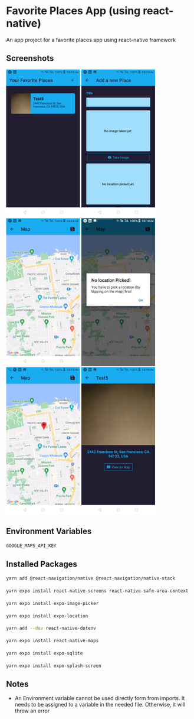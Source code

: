 # Favorite Places App (using react-native)

An app project for a favorite places app using react-native framework

## Screenshots

<div align="left">
    <img src="./assets/readme/screenshot_1.png" alt="screenshot 1" width="200" />
    <img src="./assets/readme/screenshot_2.png" alt="screenshot 1" width="200" />
    <img src="./assets/readme/screenshot_3.png" alt="screenshot 1" width="200" />
    <img src="./assets/readme/screenshot_4.png" alt="screenshot 1" width="200" />
    <img src="./assets/readme/screenshot_5.png" alt="screenshot 1" width="200" />
    <img src="./assets/readme/screenshot_6.png" alt="screenshot 1" width="200" />
</div>

## Environment Variables

```sh
GOOGLE_MAPS_API_KEY
```

## Installed Packages

```sh
yarn add @react-navigation/native @react-navigation/native-stack

yarn expo install react-native-screens react-native-safe-area-context

yarn expo install expo-image-picker

yarn expo install expo-location

yarn add --dev react-native-dotenv

yarn expo install react-native-maps

yarn expo install expo-sqlite

yarn expo install expo-splash-screen
```

## Notes

- An Environment variable cannot be used directly form from imports. It needs to be assigned to a variable in the needed file. Otherwise, it will throw an error
